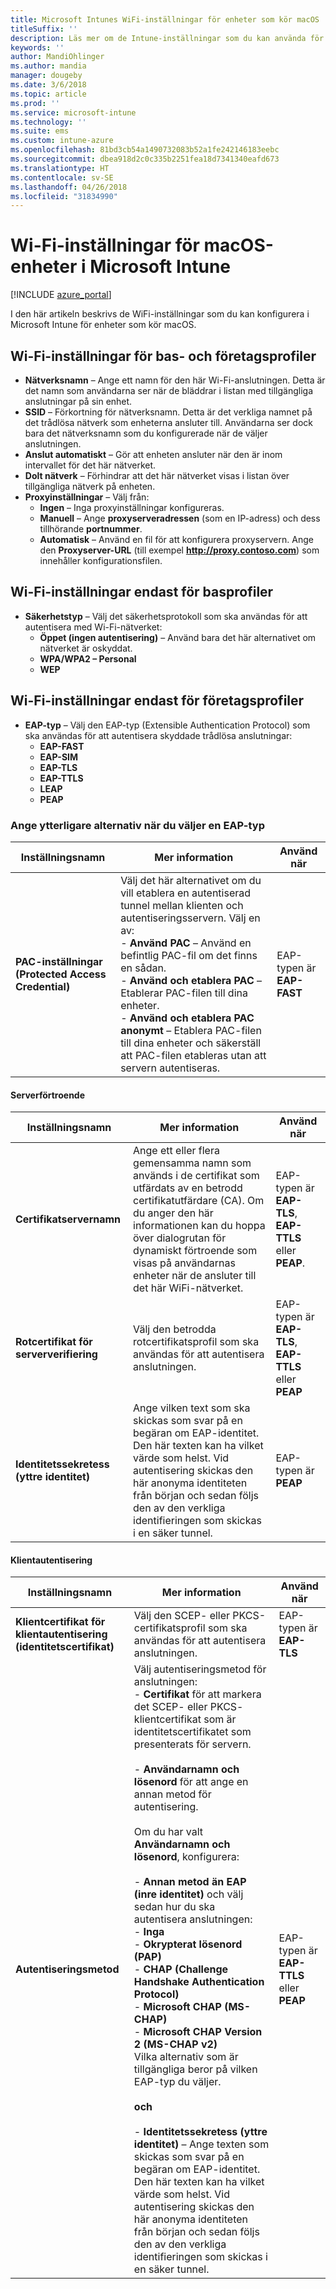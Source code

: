 ```yaml
---
title: Microsoft Intunes WiFi-inställningar för enheter som kör macOS
titleSuffix: ''
description: Läs mer om de Intune-inställningar som du kan använda för att konfigurera WiFi-anslutningar på enheter som kör macOS.
keywords: ''
author: MandiOhlinger
ms.author: mandia
manager: dougeby
ms.date: 3/6/2018
ms.topic: article
ms.prod: ''
ms.service: microsoft-intune
ms.technology: ''
ms.suite: ems
ms.custom: intune-azure
ms.openlocfilehash: 81bd3cb54a1490732083b52a1fe242146183eebc
ms.sourcegitcommit: dbea918d2c0c335b2251fea18d7341340eafd673
ms.translationtype: HT
ms.contentlocale: sv-SE
ms.lasthandoff: 04/26/2018
ms.locfileid: "31834990"
---
```

# <a name="wi-fi-settings-for-macos-devices-in-microsoft-intune"></a>Wi-Fi-inställningar för macOS-enheter i Microsoft Intune

[!INCLUDE [azure_portal](./includes/azure_portal.md)]

I den här artikeln beskrivs de WiFi-inställningar som du kan konfigurera i Microsoft Intune för enheter som kör macOS.

## <a name="wi-fi-settings-for-basic-and-enterprise-profiles"></a>Wi-Fi-inställningar för bas- och företagsprofiler

- **Nätverksnamn** – Ange ett namn för den här Wi-Fi-anslutningen. Detta är det namn som användarna ser när de bläddrar i listan med tillgängliga anslutningar på sin enhet.
- **SSID** – Förkortning för nätverksnamn. Detta är det verkliga namnet på det trådlösa nätverk som enheterna ansluter till. Användarna ser dock bara det nätverksnamn som du konfigurerade när de väljer anslutningen.
- **Anslut automatiskt** – Gör att enheten ansluter när den är inom intervallet för det här nätverket.
- **Dolt nätverk** – Förhindrar att det här nätverket visas i listan över tillgängliga nätverk på enheten.
- **Proxyinställningar** – Välj från:
    - **Ingen** – Inga proxyinställningar konfigureras.
    - **Manuell** – Ange **proxyserveradressen** (som en IP-adress) och dess tillhörande **portnummer**.
    - **Automatisk** – Använd en fil för att konfigurera proxyservern. Ange den **Proxyserver-URL** (till exempel **http://proxy.contoso.com**) som innehåller konfigurationsfilen.

## <a name="wi-fi-settings-for-basic-profiles-only"></a>Wi-Fi-inställningar endast för basprofiler

- **Säkerhetstyp** – Välj det säkerhetsprotokoll som ska användas för att autentisera med Wi-Fi-nätverket:
    - **Öppet (ingen autentisering)** – Använd bara det här alternativet om nätverket är oskyddat.
    - **WPA/WPA2 – Personal**
    - **WEP**

## <a name="wi-fi-settings-for-enterprise-profiles-only"></a>Wi-Fi-inställningar endast för företagsprofiler

- **EAP-typ** – Välj den EAP-typ (Extensible Authentication Protocol) som ska användas för att autentisera skyddade trådlösa anslutningar:
    - **EAP-FAST**
    - **EAP-SIM**
    - **EAP-TLS**
    - **EAP-TTLS**
    - **LEAP**
    - **PEAP**

### <a name="further-options-when-you-choose-an-eap-type"></a>Ange ytterligare alternativ när du väljer en EAP-typ


|Inställningsnamn|Mer information|Använd när|
|--------------|-------------|----------|
|**PAC-inställningar (Protected Access Credential)**|Välj det här alternativet om du vill etablera en autentiserad tunnel mellan klienten och autentiseringsservern. Välj en av:<br>- **Använd PAC** – Använd en befintlig PAC-fil om det finns en sådan.<br>- **Använd och etablera PAC** – Etablerar PAC-filen till dina enheter.<br>- **Använd och etablera PAC anonymt** – Etablera PAC-filen till dina enheter och säkerställ att PAC-filen etableras utan att servern autentiseras.|EAP-typen är **EAP-FAST**|

#### <a name="server-trust"></a>Serverförtroende


|Inställningsnamn|Mer information|Använd när|
|--------------|-------------|----------|
|**Certifikatservernamn**|Ange ett eller flera gemensamma namn som används i de certifikat som utfärdats av en betrodd certifikatutfärdare (CA). Om du anger den här informationen kan du hoppa över dialogrutan för dynamiskt förtroende som visas på användarnas enheter när de ansluter till det här WiFi-nätverket.|EAP-typen är **EAP-TLS**, **EAP-TTLS** eller **PEAP**.|
|**Rotcertifikat för serververifiering**|Välj den betrodda rotcertifikatsprofil som ska användas för att autentisera anslutningen. |EAP-typen är **EAP-TLS**, **EAP-TTLS** eller **PEAP**|
|**Identitetssekretess (yttre identitet)**|Ange vilken text som ska skickas som svar på en begäran om EAP-identitet. Den här texten kan ha vilket värde som helst. Vid autentisering skickas den här anonyma identiteten från början och sedan följs den av den verkliga identifieringen som skickas i en säker tunnel.|EAP-typen är **PEAP**|


#### <a name="client-authentication"></a>Klientautentisering


|                                     Inställningsnamn                                     |                                                                                                                                                                                                                                                                                                                                                                                                                                                                                                                                                                       Mer information                                                                                                                                                                                                                                                                                                                                                                                                                                                                                                                                                                       |                            Använd när                            |
|--------------------------------------------------------------------------------------|--------------------------------------------------------------------------------------------------------------------------------------------------------------------------------------------------------------------------------------------------------------------------------------------------------------------------------------------------------------------------------------------------------------------------------------------------------------------------------------------------------------------------------------------------------------------------------------------------------------------------------------------------------------------------------------------------------------------------------------------------------------------------------------------------------------------------------------------------------------------------------------------------------------------------------------------------------------------------------------------------------------------------------------------------------------------------------------------------------------------------------------------------------------|----------------------------------------------------------------|
| <strong>Klientcertifikat för klientautentisering (identitetscertifikat)</strong> |                                                                                                                                                                                                                                                                                                                                                                                                                                                                                                                                       Välj den SCEP- eller PKCS-certifikatsprofil som ska användas för att autentisera anslutningen.                                                                                                                                                                                                                                                                                                                                                                                                                                                                                                                                       |              EAP-typen är <strong>EAP-TLS</strong>              |
|                        <strong>Autentiseringsmetod</strong>                        | Välj autentiseringsmetod för anslutningen:<br>- <strong>Certifikat</strong> för att markera det SCEP- eller PKCS- klientcertifikat som är identitetscertifikatet som presenterats för servern.<br><br>- <strong>Användarnamn och lösenord</strong> för att ange en annan metod för autentisering. <br><br>Om du har valt <strong>Användarnamn och lösenord</strong>, konfigurera:<br><br>-  <strong>Annan metod än EAP (inre identitet)</strong> och välj sedan hur du ska autentisera anslutningen:<br>- <strong>Inga</strong><br>- <strong>Okrypterat lösenord (PAP)</strong><br>- <strong>CHAP (Challenge Handshake Authentication Protocol)</strong><br>- <strong>Microsoft CHAP (MS-CHAP)</strong><br>- <strong>Microsoft CHAP Version 2 (MS-CHAP v2)</strong><br>Vilka alternativ som är tillgängliga beror på vilken EAP-typ du väljer.<br><br><strong>och</strong><br><br>- <strong>Identitetssekretess (yttre identitet)</strong> – Ange texten som skickas som svar på en begäran om EAP-identitet. Den här texten kan ha vilket värde som helst. Vid autentisering skickas den här anonyma identiteten från början och sedan följs den av den verkliga identifieringen som skickas i en säker tunnel. | EAP-typen är <strong>EAP-TTLS</strong> eller <strong>PEAP</strong> |

